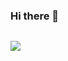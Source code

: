 ### Hi there 👋   ###


<code> <img src="http://www.1playsports.com/](https://media0.giphy.com/media/f78UxpoAysajMPELEu/giphy.gif?cid=ecf05e47egqd2erdwf6aumhrv5rpnhuhoau4vzg3041m8f2t&rid=giphy.gif&ct=g)](https://upload.wikimedia.org/wikipedia/commons/thumb/0/00/HTML5_logo_black.svg/2048px-HTML5_logo_black.svg.png)](https://upload.wikimedia.org/wikipedia/commons/thumb/0/00/HTML5_logo_black.svg/2048px-HTML5_logo_black.svg.png"></code>
